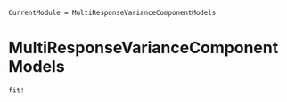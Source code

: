 ```@meta
CurrentModule = MultiResponseVarianceComponentModels
```

# MultiResponseVarianceComponentModels

```@docs
fit!
```
